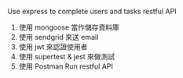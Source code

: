 Use express to complete users and tasks restful API

1. 使用 mongoose 當作儲存資料庫
2. 使用 sendgrid 來送 email
3. 使用 jwt 來認證使用者
4. 使用 supertest & jest 來做測試
5. 使用 Postman Run restful API